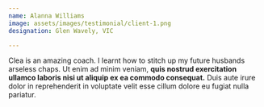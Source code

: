```yaml
---
name: Alanna Williams
image: assets/images/testimonial/client-1.png
designation: Glen Wavely, VIC

---
```

Clea is an amazing coach. I learnt how to stitch up my future husbands arseless chaps. Ut enim ad minim veniam, <strong>quis nostrud exercitation ullamco laboris nisi ut aliquip ex ea commodo consequat.</strong> Duis aute irure dolor in reprehenderit in voluptate velit esse cillum dolore eu fugiat nulla pariatur.